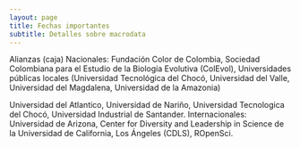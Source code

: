 ```yaml
---
layout: page
title: Fechas importantes
subtitle: Detalles sobre macrodata
---
```


Alianzas (caja)
Nacionales: Fundación Color de Colombia, Sociedad Colombiana para el Estudio de la Biología Evolutiva (ColEvol), Universidades públicas locales (Universidad Tecnológica del Chocó, Universidad del Valle, Universidad del Magdalena, Universidad de la Amazonia)

Universidad del Atlantico, Universidad de Nariño, Universidad Tecnologica del Chocó, Universidad Industrial de Santander.
Internacionales: Universidad de Arizona, Center for Diversity and Leadership in Science de la Universidad de California, Los Ángeles (CDLS), ROpenSci.
